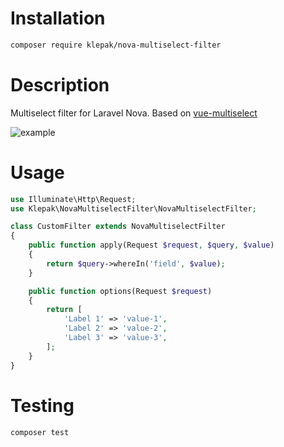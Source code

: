 # Installation

```bash
composer require klepak/nova-multiselect-filter
```

# Description

Multiselect filter for Laravel Nova. Based on [vue-multiselect](https://vue-multiselect.js.org)

![example](https://raw.githubusercontent.com/klepak/nova-multiselect-filter/master/docs/example.gif)

# Usage

```php
use Illuminate\Http\Request;
use Klepak\NovaMultiselectFilter\NovaMultiselectFilter;

class CustomFilter extends NovaMultiselectFilter
{
    public function apply(Request $request, $query, $value)
    {
        return $query->whereIn('field', $value);
    }

    public function options(Request $request)
    {
        return [
            'Label 1' => 'value-1',
            'Label 2' => 'value-2',
            'Label 3' => 'value-3',
        ];
    }
}
```

# Testing
```shell script
composer test
```
